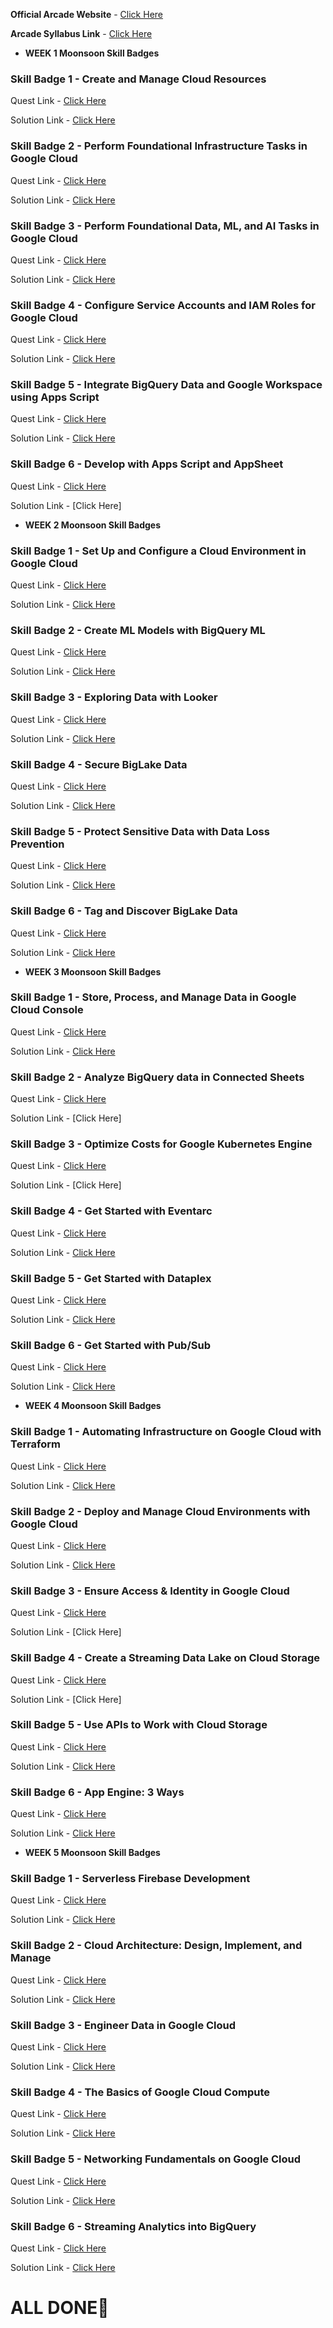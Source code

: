 **Official Arcade Website** - [Click Here](https://go.qwiklabs.com/arcade/)

**Arcade Syllabus Link** - [Click Here](https://rsvp.withgoogle.com/events/arcade-facilitator/syllabus)

* **WEEK 1 Moonsoon Skill Badges**

### Skill Badge 1 - Create and Manage Cloud Resources

Quest Link - [Click Here](https://www.cloudskillsboost.google/quests/120)

Solution Link - [Click Here](https://www.youtube.com/playlist?list=PLVyfLG0N2WQzSb70j76BbQj_OWGMhJztd)


### Skill Badge 2 - Perform Foundational Infrastructure Tasks in Google Cloud

Quest Link - [Click Here](https://www.cloudskillsboost.google/quests/118)

Solution Link - [Click Here](https://www.youtube.com/playlist?list=PLVyfLG0N2WQzCrhP2ATYMyMr7idIHohJ0)

### Skill Badge 3 - Perform Foundational Data, ML, and AI Tasks in Google Cloud

Quest Link - [Click Here](https://www.cloudskillsboost.google/quests/117)

Solution Link - [Click Here](https://www.youtube.com/playlist?list=PLHfVKuKwHnWM6cS57g857OdZhHSlcOTAe)

### Skill Badge 4 - Configure Service Accounts and IAM Roles for Google Cloud

Quest Link - [Click Here](https://www.cloudskillsboost.google/quests/328)

Solution Link - [Click Here](https://www.youtube.com/playlist?list=PLHfVKuKwHnWOzVlfbcUBaLvhQvhw8-slD)

### Skill Badge 5 - Integrate BigQuery Data and Google Workspace using Apps Script

Quest Link - [Click Here](https://www.cloudskillsboost.google/quests/327)

Solution Link - [Click Here](https://www.youtube.com/playlist?list=PLHfVKuKwHnWPdRFsmsRQ233yf3v3J3hGx)

### Skill Badge 6 - Develop with Apps Script and AppSheet

Quest Link - [Click Here](https://www.cloudskillsboost.google/quests/324)

Solution Link - [Click Here]

* **WEEK 2 Moonsoon Skill Badges**


### Skill Badge 1 - Set Up and Configure a Cloud Environment in Google Cloud

Quest Link - [Click Here](https://www.cloudskillsboost.google/quests/119)

Solution Link - [Click Here](https://www.youtube.com/playlist?list=PLVyfLG0N2WQx-Bv3dOo1CL1aMlUG_2IQb)

### Skill Badge 2 - Create ML Models with BigQuery ML

Quest Link - [Click Here](https://www.cloudskillsboost.google/quests/146)

Solution Link - [Click Here](https://www.youtube.com/playlist?list=PLVyfLG0N2WQw-urV-ysN_yYqyFeOoy-Ul)

### Skill Badge 3 - Exploring Data with Looker

Quest Link - [Click Here](https://www.cloudskillsboost.google/quests/165)

Solution Link - [Click Here](https://www.youtube.com/playlist?list=PLHfVKuKwHnWMTFXqbvAGGJPk59Xdk2xch)

### Skill Badge 4 - Secure BigLake Data

Quest Link - [Click Here](https://www.cloudskillsboost.google/quests/307)

Solution Link - [Click Here](https://www.youtube.com/playlist?list=PLHfVKuKwHnWNl70H6msRHJ-KNuBYrpKKA)

### Skill Badge 5 - Protect Sensitive Data with Data Loss Prevention

Quest Link - [Click Here](https://www.cloudskillsboost.google/quests/315)

Solution Link - [Click Here](https://www.youtube.com/playlist?list=PLVyfLG0N2WQxXccT8rmT92ZQuQJms_4F8)

### Skill Badge 6 - Tag and Discover BigLake Data

Quest Link - [Click Here](https://www.cloudskillsboost.google/quests/305)

Solution Link - [Click Here](https://www.youtube.com/playlist?list=PLHfVKuKwHnWMGjggiFrQHRUXy3cLI3WQc)


* **WEEK 3 Moonsoon Skill Badges**


### Skill Badge 1 - Store, Process, and Manage Data in Google Cloud Console

Quest Link - [Click Here](https://www.cloudskillsboost.google/quests/263)

Solution Link - [Click Here](https://www.youtube.com/playlist?list=PLVyfLG0N2WQx8huI3cjFzbG7iA7Om4qyn)

### Skill Badge 2 - Analyze BigQuery data in Connected Sheets

Quest Link - [Click Here](https://www.cloudskillsboost.google/quests/274)

Solution Link - [Click Here]

### Skill Badge 3 - Optimize Costs for Google Kubernetes Engine

Quest Link - [Click Here](https://www.cloudskillsboost.google/quests/157)

Solution Link - [Click Here]

### Skill Badge 4 - Get Started with Eventarc

Quest Link - [Click Here](https://www.cloudskillsboost.google/quests/300)

Solution Link - [Click Here](https://www.youtube.com/playlist?list=PLVyfLG0N2WQxyTPf1gc-jWH7bn7xw8LXP)

### Skill Badge 5 - Get Started with Dataplex

Quest Link - [Click Here](https://www.cloudskillsboost.google/quests/291)

Solution Link - [Click Here](https://www.youtube.com/playlist?list=PLHfVKuKwHnWOL8WAfH5JOL8FEblPI36Zc)

### Skill Badge 6 - Get Started with Pub/Sub

Quest Link - [Click Here](https://www.cloudskillsboost.google/quests/301)

Solution Link - [Click Here](https://www.youtube.com/playlist?list=PLVyfLG0N2WQwx0hbACJLszOktqyMY0QIp)


* **WEEK 4 Moonsoon Skill Badges**


### Skill Badge 1 - Automating Infrastructure on Google Cloud with Terraform

Quest Link - [Click Here](https://www.cloudskillsboost.google/quests/159)

Solution Link - [Click Here](https://www.youtube.com/playlist?list=PLVyfLG0N2WQyvOx0WoAVQ45cb124xkJfz)

### Skill Badge 2 - Deploy and Manage Cloud Environments with Google Cloud

Quest Link - [Click Here](https://www.cloudskillsboost.google/quests/121)

Solution Link - [Click Here](https://www.youtube.com/playlist?list=PLHfVKuKwHnWNvlDz3QA7zlU-TkHKMMLz3)

### Skill Badge 3 - Ensure Access & Identity in Google Cloud

Quest Link - [Click Here](https://www.cloudskillsboost.google/quests/150)

Solution Link - [Click Here]

### Skill Badge 4 - Create a Streaming Data Lake on Cloud Storage

Quest Link - [Click Here](https://www.cloudskillsboost.google/quests/289)

Solution Link - [Click Here]

### Skill Badge 5 - Use APIs to Work with Cloud Storage

Quest Link - [Click Here](https://www.cloudskillsboost.google/quests/321)

Solution Link - [Click Here](https://www.youtube.com/playlist?list=PLVyfLG0N2WQyCd6tUmj8pSRWX3Si1sg-v)

### Skill Badge 6 - App Engine: 3 Ways

Quest Link - [Click Here](https://www.cloudskillsboost.google/quests/285)

Solution Link - [Click Here](https://www.youtube.com/playlist?list=PLVyfLG0N2WQwA7Jfdz_5Jz_X02Fyu-nug)


* **WEEK 5 Moonsoon Skill Badges**


### Skill Badge 1 - Serverless Firebase Development

Quest Link - [Click Here](https://www.cloudskillsboost.google/quests/153)

Solution Link - [Click Here](https://www.youtube.com/playlist?list=PLVyfLG0N2WQxcMUhlHadIolunMJh5o_0H)

### Skill Badge 2 - Cloud Architecture: Design, Implement, and Manage

Quest Link - [Click Here](https://www.cloudskillsboost.google/quests/124)

Solution Link - [Click Here](https://www.youtube.com/playlist?list=PLVyfLG0N2WQw9JE9JP6UWX30pifwoohlL)

### Skill Badge 3 - Engineer Data in Google Cloud

Quest Link - [Click Here](https://www.cloudskillsboost.google/quests/132)

Solution Link - [Click Here](https://www.youtube.com/playlist?list=PLVyfLG0N2WQyEeqBmqjEnzB22GdrTY56q)

### Skill Badge 4 - The Basics of Google Cloud Compute

Quest Link - [Click Here](https://www.cloudskillsboost.google/quests/319)

Solution Link - [Click Here](https://www.youtube.com/playlist?list=PLVyfLG0N2WQy6a8D1-f-uCqj4u5yMnaFB)

### Skill Badge 5 - Networking Fundamentals on Google Cloud

Quest Link - [Click Here](https://www.cloudskillsboost.google/quests/318)

Solution Link - [Click Here](https://www.youtube.com/playlist?list=PLVyfLG0N2WQz9juswW5sYZvQ6ay_RX-pW)

### Skill Badge 6 - Streaming Analytics into BigQuery

Quest Link - [Click Here](https://www.cloudskillsboost.google/quests/284)

Solution Link - [Click Here](https://www.youtube.com/playlist?list=PLVyfLG0N2WQxC4XZ01y1_6HgLNSJg_HQY)

# ALL DONE🎉